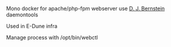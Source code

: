 Mono docker for apache/php-fpm webserver use [D. J. Bernstein](https://cr.yp.to/djb.html) daemontools

Used in E-Dune infra



Manage process with /opt/bin/webctl
